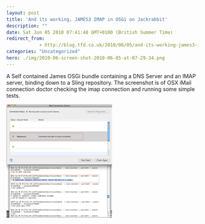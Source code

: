 ```yaml
---
layout: post
title: 'And its working, JAMES3 IMAP in OSGi on Jackrabbit'
description: ""
date: Sat Jun 05 2010 07:41:48 GMT+0100 (British Summer Time)
redirect_from: 
            - http://blog.tfd.co.uk/2010/06/05/and-its-working-james3-imap-in-osgi-on-jackrabbit/
categories: "Uncategorized"
hero: ./img/2010-06-screen-shot-2010-06-05-at-07-29-34.png
---
```

A Self contained James OSGi bundle containing a DNS Server and an IMAP server, binding down to a Sling repository. The screenshot is of OSX iMail connection doctor checking the imap connection and running some simple tests.

[![](./img/2010-06-screen-shot-2010-06-05-at-07-29-34.png "Screen shot 2010-06-05 at 07.29.34")](http://ianboston.files.wordpress.com/2010/06/screen-shot-2010-06-05-at-07-29-34.png)

